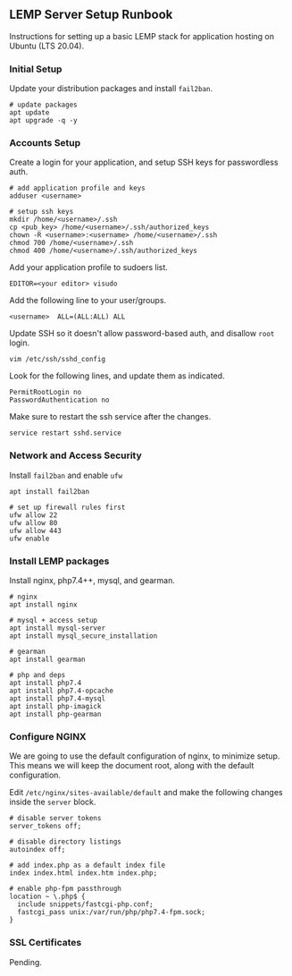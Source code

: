 ## LEMP Server Setup Runbook

Instructions for setting up a basic LEMP stack for application hosting on Ubuntu (LTS 20.04).

### Initial Setup

Update your distribution packages and install `fail2ban`.

```
# update packages
apt update
apt upgrade -q -y
```

### Accounts Setup

Create a login for your application, and setup SSH keys for passwordless auth.

```
# add application profile and keys
adduser <username>

# setup ssh keys
mkdir /home/<username>/.ssh
cp <pub_key> /home/<username>/.ssh/authorized_keys
chown -R <username>:<username> /home/<username>/.ssh
chmod 700 /home/<username>/.ssh
chmod 400 /home/<username>/.ssh/authorized_keys
```

Add your application profile to sudoers list.

```
EDITOR=<your editor> visudo
```

Add the following line to your user/groups.

```
<username>  ALL=(ALL:ALL) ALL
```

Update SSH so it doesn't allow password-based auth, and disallow `root` login.

```
vim /etc/ssh/sshd_config
```

Look for the following lines, and update them as indicated.

```
PermitRootLogin no
PasswordAuthentication no
```

Make sure to restart the ssh service after the changes.

```
service restart sshd.service
```

### Network and Access Security

Install `fail2ban` and enable `ufw`

```
apt install fail2ban

# set up firewall rules first
ufw allow 22
ufw allow 80
ufw allow 443
ufw enable
```

### Install LEMP packages

Install nginx, php7.4++, mysql, and gearman.

```
# nginx
apt install nginx

# mysql + access setup
apt install mysql-server
apt install mysql_secure_installation

# gearman
apt install gearman

# php and deps
apt install php7.4
apt install php7.4-opcache
apt install php7.4-mysql
apt install php-imagick
apt install php-gearman
```

### Configure NGINX

We are going to use the default configuration of nginx, to minimize setup. This
means we will keep the document root, along with the default configuration.

Edit `/etc/nginx/sites-available/default` and make the following changes inside
the `server` block.

```
# disable server tokens
server_tokens off;

# disable directory listings
autoindex off;

# add index.php as a default index file
index index.html index.htm index.php;

# enable php-fpm passthrough
location ~ \.php$ {
  include snippets/fastcgi-php.conf;
  fastcgi_pass unix:/var/run/php/php7.4-fpm.sock;
}
```

### SSL Certificates

Pending.
